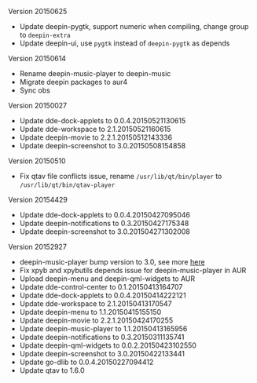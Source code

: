 Version 20150625

 - Update deepin-pygtk, support numeric when compiling, change group
   to `deepin-extra`
 - Update deepin-ui, use `pygtk` instead of `deepin-pygtk` as depends


Version 20150614

 - Rename deepin-music-player to deepin-music
 - Migrate deepin packages to aur4
 - Sync obs


Version 20150027

 - Update dde-dock-applets to 0.0.4.20150521130615
 - Update dde-workspace to 2.1.20150521160615
 - Update deepin-movie to 2.2.1.20150512143336
 - Update deepin-screenshot to 3.0.20150508154858


Version 20150510

 - Fix qtav file conflicts issue, rename `/usr/lib/qt/bin/player`
   to `/usr/lib/qt/bin/qtav-player`


Version 20154429

 - Update dde-dock-applets to 0.0.4.20150427095046
 - Update deepin-notifications to 0.3.20150427175348
 - Update deepin-screenshot to 3.0.201504271302008


Version 20152927

 - deepin-music-player bump version to 3.0, see more [here](http://planet.linuxdeepin.com/deepin-screenshot-v3-0-released-taking-screenshots-easily/)
 - Fix xpyb and xpybutils depends issue for deepin-music-player in AUR
 - Upload deepin-menu and deepin-qml-widgets to AUR
 - Update dde-control-center to 0.1.20150413164707
 - Update dde-dock-applets to 0.0.4.20150414222121
 - Update dde-workspace to 2.1.20150413170547
 - Update deepin-menu to 1.1.20150415155150
 - Update deepin-movie to 2.2.1.20150424170255
 - Update deepin-music-player to 1.1.20150413165956
 - Update deepin-notifications to 0.3.20150311135741
 - Update deepin-qml-widgets to 0.0.2.20150423102550
 - Update deepin-screenshot to 3.0.20150422133441
 - Update go-dlib to 0.0.4.20150227094412
 - Update qtav to 1.6.0
